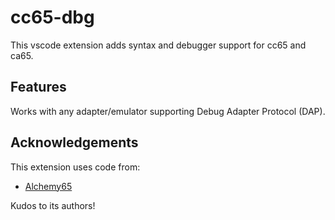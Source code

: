 # cc65-dbg

This vscode extension adds syntax and debugger support for cc65 and ca65.

## Features

Works with any adapter/emulator supporting Debug Adapter Protocol (DAP).

## Acknowledgements

This extension uses code from:

- [Alchemy65](https://github.com/AlchemicRaker/alchemy65)

Kudos to its authors!
